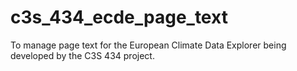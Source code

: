 # c3s_434_ecde_page_text
To manage page text for the European Climate Data Explorer being developed by the C3S 434 project.
